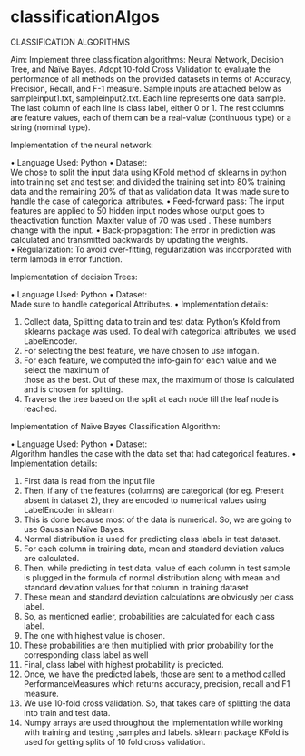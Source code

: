 # classificationAlgos
CLASSIFICATION ALGORITHMS

Aim:
Implement three classification algorithms: Neural Network, Decision Tree, and Naïve Bayes.
Adopt 10-fold Cross Validation to evaluate the performance of all methods on the provided datasets in terms of Accuracy, Precision, Recall, and F-1 measure.
Sample inputs are attached below as sampleinput1.txt, sampleinput2.txt.
Each line represents one data sample. The last column of each line is class label, either 0 or 1. The rest columns are feature values, each of them can be a real-value (continuous type) or a string (nominal type).

Implementation of the neural network: 
 
• Language Used: Python
• Dataset:  
We chose to split the input data using KFold method of sklearns in python into training set 
and test set and divided the training set into 80% training data and the remaining 20% of
that as validation data. 
It was made sure to handle the case of categorical attributes.
• Feed-forward pass: The input features are applied to 50 hidden input nodes whose output goes to theactivation  function. Maxiter value of 70 was used .  These numbers change with the input.
• Back-propagation: The error in prediction was calculated and transmitted backwards by
updating the weights.  
• Regularization: To avoid over-fitting, regularization was incorporated with term lambda
in error function. 



Implementation of decision Trees:
 
• Language Used: Python
• Dataset:  
Made sure to handle categorical Attributes. 
• Implementation details:
1. Collect data, Splitting data to train and test data: 
 Python’s  Kfold from sklearns  package was used. To deal with categorical attributes, we
used LabelEncoder. 
2.  For selecting the best feature, we have chosen to use infogain.  
3.  For each feature, we computed the info-gain for each value and we select the maximum of     
those as the best. Out of these max, the maximum of those is calculated and is chosen for splitting.
4.  Traverse the tree based on the split at each node till the leaf node is reached.




Implementation of Naïve Bayes Classification Algorithm:
 
• Language Used: Python
• Dataset:  
  Algorithm handles the case with the data set that  had categorical features. 
• Implementation details:
1. First data is read from the input file 
2. Then, if any of the features (columns) are categorical (for eg. Present absent in dataset 2),
they are encoded to numerical values using LabelEncoder in sklearn 
3. This is done because most of the data is numerical. So, we are going to use Gaussian Naïve
Bayes. 
4. Normal distribution is used for predicting class labels in test dataset.
5. For each column in training data, mean and standard deviation values are calculated.
6. Then, while predicting in test data, value of each column in test sample is plugged in the 
formula of normal distribution along with mean and standard deviation values for that
column in training dataset 
7. These mean and standard deviation calculations are obviously per class label. 
8. So, as mentioned earlier, probabilities are calculated for each class label.
9. The one with highest value is chosen.
10. These probabilities are then multiplied with prior probability for the corresponding class 
label as well
11. Final, class label with highest probability is predicted.
12. Once, we have the predicted labels, those are sent to a method called PerformanceMeasures 
which returns accuracy, precision, recall and F1 measure.
13. We use 10-fold cross validation. So, that takes care of splitting the data into train and test 
data.
14. Numpy arrays are used throughout the implementation while working with training and 
testing ,samples and labels. sklearn package KFold is used for getting splits of 10 fold cross
validation.


